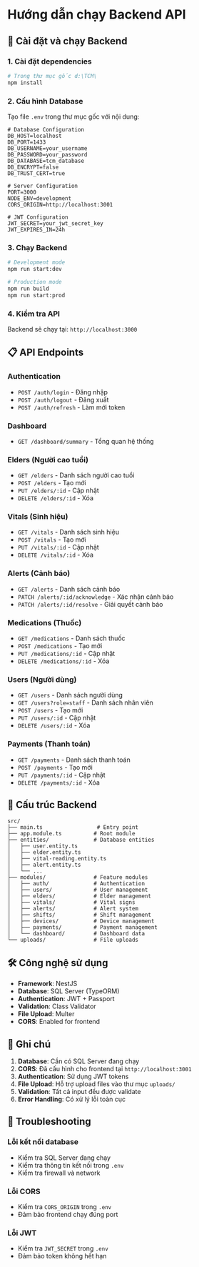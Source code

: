 # Hướng dẫn chạy Backend API

## 🚀 Cài đặt và chạy Backend

### 1. Cài đặt dependencies
```bash
# Trong thư mục gốc d:\TCM\
npm install
```

### 2. Cấu hình Database
Tạo file `.env` trong thư mục gốc với nội dung:

```env
# Database Configuration
DB_HOST=localhost
DB_PORT=1433
DB_USERNAME=your_username
DB_PASSWORD=your_password
DB_DATABASE=tcm_database
DB_ENCRYPT=false
DB_TRUST_CERT=true

# Server Configuration
PORT=3000
NODE_ENV=development
CORS_ORIGIN=http://localhost:3001

# JWT Configuration
JWT_SECRET=your_jwt_secret_key
JWT_EXPIRES_IN=24h
```

### 3. Chạy Backend
```bash
# Development mode
npm run start:dev

# Production mode
npm run build
npm run start:prod
```

### 4. Kiểm tra API
Backend sẽ chạy tại: `http://localhost:3000`

## 📋 API Endpoints

### Authentication
- `POST /auth/login` - Đăng nhập
- `POST /auth/logout` - Đăng xuất
- `POST /auth/refresh` - Làm mới token

### Dashboard
- `GET /dashboard/summary` - Tổng quan hệ thống

### Elders (Người cao tuổi)
- `GET /elders` - Danh sách người cao tuổi
- `POST /elders` - Tạo mới
- `PUT /elders/:id` - Cập nhật
- `DELETE /elders/:id` - Xóa

### Vitals (Sinh hiệu)
- `GET /vitals` - Danh sách sinh hiệu
- `POST /vitals` - Tạo mới
- `PUT /vitals/:id` - Cập nhật
- `DELETE /vitals/:id` - Xóa

### Alerts (Cảnh báo)
- `GET /alerts` - Danh sách cảnh báo
- `PATCH /alerts/:id/acknowledge` - Xác nhận cảnh báo
- `PATCH /alerts/:id/resolve` - Giải quyết cảnh báo

### Medications (Thuốc)
- `GET /medications` - Danh sách thuốc
- `POST /medications` - Tạo mới
- `PUT /medications/:id` - Cập nhật
- `DELETE /medications/:id` - Xóa

### Users (Người dùng)
- `GET /users` - Danh sách người dùng
- `GET /users?role=staff` - Danh sách nhân viên
- `POST /users` - Tạo mới
- `PUT /users/:id` - Cập nhật
- `DELETE /users/:id` - Xóa

### Payments (Thanh toán)
- `GET /payments` - Danh sách thanh toán
- `POST /payments` - Tạo mới
- `PUT /payments/:id` - Cập nhật
- `DELETE /payments/:id` - Xóa

## 🔧 Cấu trúc Backend

```
src/
├── main.ts                 # Entry point
├── app.module.ts          # Root module
├── entities/              # Database entities
│   ├── user.entity.ts
│   ├── elder.entity.ts
│   ├── vital-reading.entity.ts
│   ├── alert.entity.ts
│   └── ...
├── modules/               # Feature modules
│   ├── auth/              # Authentication
│   ├── users/             # User management
│   ├── elders/            # Elder management
│   ├── vitals/            # Vital signs
│   ├── alerts/            # Alert system
│   ├── shifts/            # Shift management
│   ├── devices/           # Device management
│   ├── payments/          # Payment management
│   └── dashboard/         # Dashboard data
└── uploads/               # File uploads
```

## 🛠️ Công nghệ sử dụng

- **Framework**: NestJS
- **Database**: SQL Server (TypeORM)
- **Authentication**: JWT + Passport
- **Validation**: Class Validator
- **File Upload**: Multer
- **CORS**: Enabled for frontend

## 📝 Ghi chú

1. **Database**: Cần có SQL Server đang chạy
2. **CORS**: Đã cấu hình cho frontend tại `http://localhost:3001`
3. **Authentication**: Sử dụng JWT tokens
4. **File Upload**: Hỗ trợ upload files vào thư mục `uploads/`
5. **Validation**: Tất cả input đều được validate
6. **Error Handling**: Có xử lý lỗi toàn cục

## 🚨 Troubleshooting

### Lỗi kết nối database
- Kiểm tra SQL Server đang chạy
- Kiểm tra thông tin kết nối trong `.env`
- Kiểm tra firewall và network

### Lỗi CORS
- Kiểm tra `CORS_ORIGIN` trong `.env`
- Đảm bảo frontend chạy đúng port

### Lỗi JWT
- Kiểm tra `JWT_SECRET` trong `.env`
- Đảm bảo token không hết hạn
